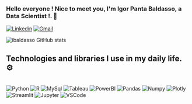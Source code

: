 ### Hello everyone ! Nice to meet you, I'm Igor Panta Baldasso, a Data Scientist !. 👋
[![Linkedin](https://img.shields.io/badge/LinkedIn-0077B5?style=for-the-badge&logo=linkedin&logoColor=white
)](https://www.linkedin.com/in/igorpantabaldasso/)
[![Gmail](https://img.shields.io/badge/Gmail-D14836?style=for-the-badge&logo=gmail&logoColor=white)](igorpantabaldasso@gmail.com)

![ibaldasso GitHub stats](https://github-readme-stats.vercel.app/api?username=ibaldasso&theme=gotham&show_icons=true)

## Technologies and libraries I use in my daily life. ⚙️
<div style = 'display : inline_block'><br/>
  <img align = 'center' alt = 'Python' src = 'https://img.shields.io/badge/Python-14354C?style=for-the-badge&logo=python&logoColor=white'/>
  <img align = 'center' alt = 'R' src = 'https://img.shields.io/badge/R-276DC3?style=for-the-badge&logo=r&logoColor=white'/>
  <img align = 'center' alt = 'MySql' src = 'https://img.shields.io/badge/MySQL-005C84?style=for-the-badge&logo=mysql&logoColor=white'/>
  <img align = 'center' alt = 'Tableau' src = 'https://img.shields.io/badge/Tableau-E97627?style=for-the-badge&logo=Tableau&logoColor=white'/>
  <img align = 'center' alt = 'PowerBI' src = 'https://img.shields.io/badge/PowerBI-F2C811?style=for-the-badge&logo=Power%20BI&logoColor=white'/>
  <img align = 'center' alt = 'Pandas' src = 'https://img.shields.io/badge/Pandas-2C2D72?style=for-the-badge&logo=pandas&logoColor=white'/>
  <img align = 'center' alt = 'Numpy' src = 'https://img.shields.io/badge/Numpy-777BB4?style=for-the-badge&logo=numpy&logoColor=white'/>
  <img align = 'center' alt = 'Plotly' src = 'https://img.shields.io/badge/Plotly-239120?style=for-the-badge&logo=plotly&logoColor=white'/>
  <img align = 'center' alt = 'Streamlit' src = 'https://img.shields.io/badge/Streamlit-FF4B4B?style=for-the-badge&logo=Streamlit&logoColor=white'/>
  <img align = 'center' alt = 'Jupyter' src = 'https://img.shields.io/badge/Jupyter-F37626.svg?&style=for-the-badge&logo=Jupyter&logoColor=white'/>
  <img align = 'center' alt = 'VSCode' src = 'https://img.shields.io/badge/VSCode-0078D4?style=forthebadge&logo=visual%20studio%20code&logoColor=white'/>

</div>

<!--
**ibaldasso/ibaldasso** is a ✨ _special_ ✨ repository because its `README.md` (this file) appears on your GitHub profile.

Here are some ideas to get you started:

- 🔭 I’m currently working on ...
- 🌱 I’m currently learning ...
- 👯 I’m looking to collaborate on ...
- 🤔 I’m looking for help with ...
- 💬 Ask me about ...
- 📫 How to reach me: ...
- 😄 Pronouns: ...
- ⚡ Fun fact: ...
-->
